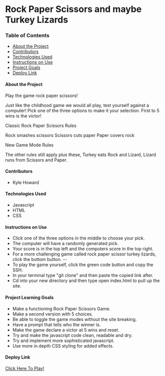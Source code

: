 # Rock Paper Scissors and maybe Turkey Lizards

### Table of Contents
- [About the Project](#about-the-project)
- [Contributors](#contributors)
- [Technologies Used](#technologies-used)
- [Instructions on Use](#instructions-on-use)
- [Project Goals](#project-learning-goals)
- [Deploy Link](#deploy-link)

#### About the Project
Play the game rock paper scissors!

Just like the childhood game we would all play, test yourself against a computer!
Pick one of the three options to make it your selection.
First to 5 wins is the victor!

Classic Rock Paper Scissors Rules

Rock smashes scissors
Scissors cuts paper
Paper covers rock

New Game Mode Rules

The other rules still apply plus these,
Turkey eats Rock and Lizard,
Lizard runs from Scissors and Paper.

#### Contributors
 - Kyle Howard

#### Technologies Used
- Javascript
- HTML
- CSS

#### Instructions on Use
- Click one of the three options in the middle to choose your pick.
- The computer will have a randomly generated pick.
- Your score is in the top left and the computers score in the top right.
- For a more challenging game called rock paper scissor turkey lizards, click the bottom button.
--
- To play the game yourself, click the green code button and copy the SSH.
- In your terminal type "git clone" and then paste the copied link after.
- Cd into your new directory and then type open index.html to pull up the site.

#### Project Learning Goals
- Make a functioning Rock Paper Scissors Game.
- Make a second version with 5 choices.
- Be able to toggle the game modes without the site breaking.
- Have a prompt that tells who the winner is.
- Make the game declare a victor at 5 wins and reset.
- Try and make the javascript code clean, readable and dry.
- Try and implement more sophisticated javascript.
- Use more in depth CSS styling for added effects.


#### Deploy Link
 [Click Here To Play!](https://k-howard.github.io/RockPaperScissors/)
